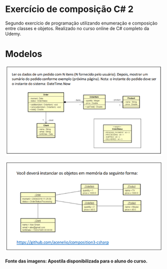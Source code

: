 # Exercício de composição C# 2
Segundo exercício de programação utilizando enumeração e composição entre classes e objetos. Realizado no curso online de C# completo da Udemy.

# Modelos

![Modelo padrão](https://github.com/diegog404/assets/blob/main/Diversos/Objetos3.png)

![Objeto](https://github.com/diegog404/assets/blob/main/Diversos/Objetos4.png)

#### Fonte das imagens: Apostila disponibilizada para o aluno do curso.
